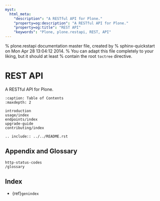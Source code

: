 ```yaml
---
myst:
  html_meta:
    "description": "A RESTful API for Plone."
    "property=og:description": "A RESTful API for Plone."
    "property=og:title": "REST API"
    "keywords": "Plone, plone.restapi, REST, API"
---
```


% plone.restapi documentation master file, created by
% sphinx-quickstart on Mon Apr 28 13:04:12 2014.
% You can adapt this file completely to your liking, but it should at least
% contain the root `toctree` directive.

# REST API

A RESTful API for Plone.

```{toctree}
:caption: Table of Contents
:maxdepth: 2

introduction
usage/index
endpoints/index
upgrade-guide
contributing/index
```

```{eval-rst}
.. include:: ../../README.rst
```

## Appendix and Glossary

```{toctree}
http-status-codes
/glossary
```

## Index

- {ref}`genindex`

